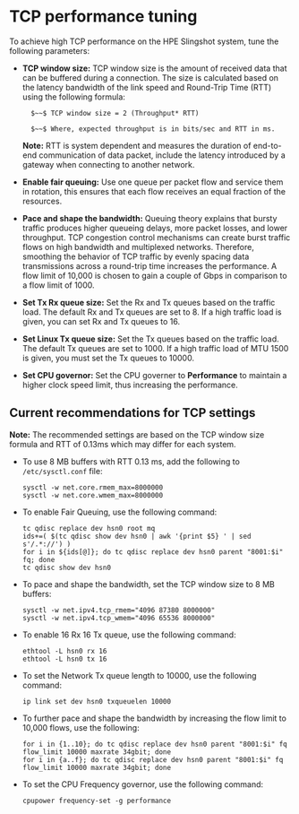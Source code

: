 # TCP performance tuning

To achieve high TCP performance on the HPE Slingshot system, tune the following parameters:

- **TCP window size:** TCP window size is the amount of received data that can be buffered during a connection. The size is calculated based on the latency bandwidth of the link speed and Round-Trip Time (RTT) using the following formula:

  ```screen
    $~~$ TCP window size = 2 (Throughput* RTT)

    $~~$ Where, expected throughput is in bits/sec and RTT in ms.
  ```

  **Note:** RTT is system dependent and measures the duration of end-to-end communication of data packet, include the latency introduced by a gateway when connecting to another network.

- **Enable fair queuing:** Use one queue per packet flow and service them in rotation, this ensures that each flow receives an equal fraction of the resources.

- **Pace and shape the bandwidth:** Queuing theory explains that bursty traffic produces higher queueing delays, more packet losses, and lower throughput. TCP congestion control mechanisms can create burst traffic flows on high bandwidth and multiplexed networks. Therefore, smoothing the behavior of TCP traffic by evenly spacing data transmissions across a round-trip time increases the performance. A flow limit of 10,000 is chosen to gain a couple of Gbps in comparison to a flow limit of 1000.

- **Set Tx Rx queue size:** Set the Rx and Tx queues based on the traffic load. The default Rx and Tx queues are set to 8. If a high traffic load is given, you can set Rx and Tx queues to 16.

- **Set Linux Tx queue size:** Set the Tx queues based on the traffic load. The default Tx queues are set to 1000. If a high traffic load of MTU 1500 is given, you must set the Tx queues to 10000.

- **Set CPU governor:** Set the CPU governer to **Performance** to maintain a higher clock speed limit, thus increasing the performance.

## Current recommendations for TCP settings

**Note:** The recommended settings are based on the TCP window size formula and RTT of 0.13ms which may differ for each system.

- To use 8 MB buffers with RTT 0.13 ms, add the following to `/etc/sysctl.conf` file:

  ```screen
  sysctl -w net.core.rmem_max=8000000
  sysctl -w net.core.wmem_max=8000000
  ```

- To enable Fair Queuing, use the following command:

  ```screen
  tc qdisc replace dev hsn0 root mq
  ids+=( $(tc qdisc show dev hsn0 | awk '{print $5} ' | sed s'/.*://') )
  for i in ${ids[@]}; do tc qdisc replace dev hsn0 parent "8001:$i" fq; done
  tc qdisc show dev hsn0
  ```

- To pace and shape the bandwidth, set the TCP window size to 8 MB buffers:

  ```screen
  sysctl -w net.ipv4.tcp_rmem="4096 87380 8000000"
  sysctl -w net.ipv4.tcp_wmem="4096 65536 8000000"
  ```

- To enable 16 Rx 16 Tx queue, use the following command:

  ```screen
  ethtool -L hsn0 rx 16
  ethtool -L hsn0 tx 16
  ```

- To set the Network Tx queue length to 10000, use the following command:

  ```screen
  ip link set dev hsn0 txqueuelen 10000
  ```

- To further pace and shape the bandwidth by increasing the flow limit to 10,000 flows, use the following:

  ```screen
  for i in {1..10}; do tc qdisc replace dev hsn0 parent "8001:$i" fq flow_limit 10000 maxrate 34gbit; done
  for i in {a..f}; do tc qdisc replace dev hsn0 parent "8001:$i" fq flow_limit 10000 maxrate 34gbit; done
  ```

- To set the CPU Frequency governor, use the following command:

  ```screen
  cpupower frequency-set -g performance
  ```
